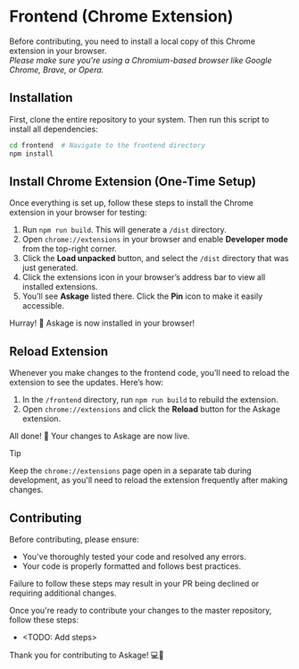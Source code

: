 
# Frontend (Chrome Extension)

Before contributing, you need to install a local copy of this Chrome extension in your browser.  
_Please make sure you're using a Chromium-based browser like Google Chrome, Brave, or Opera._

## Installation

First, clone the entire repository to your system. Then run this script to install all dependencies:

```sh
cd frontend  # Navigate to the frontend directory
npm install
```

## Install Chrome Extension (One-Time Setup)

Once everything is set up, follow these steps to install the Chrome extension in your browser for testing:

1. Run `npm run build`. This will generate a `/dist` directory.
2. Open `chrome://extensions` in your browser and enable **Developer mode** from the top-right corner.
3. Click the **Load unpacked** button, and select the `/dist` directory that was just generated.
4. Click the extensions icon in your browser’s address bar to view all installed extensions.
5. You’ll see **Askage** listed there. Click the **Pin** icon to make it easily accessible.

Hurray! 🎉 Askage is now installed in your browser!

## Reload Extension

Whenever you make changes to the frontend code, you’ll need to reload the extension to see the updates. Here’s how:

1. In the `/frontend` directory, run `npm run build` to rebuild the extension.
2. Open `chrome://extensions` and click the **Reload** button for the Askage extension.

All done! 🎉 Your changes to Askage are now live.

> [!TIP]
> Keep the `chrome://extensions` page open in a separate tab during development, as you'll need to reload the extension frequently after making changes.

## Contributing

Before contributing, please ensure:

- You've thoroughly tested your code and resolved any errors.
- Your code is properly formatted and follows best practices.

Failure to follow these steps may result in your PR being declined or requiring additional changes.

Once you're ready to contribute your changes to the master repository, follow these steps:

- <TODO: Add steps>

Thank you for contributing to Askage! 💻🚀
